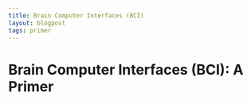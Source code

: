 ```yaml
---
title: Brain Computer Interfaces (BCI)
layout: blogpost
tags: primer
---
```


# Brain Computer Interfaces (BCI): A Primer